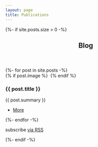 ```yaml
---
layout: page
title: Publications
---
```

{%- if site.posts.size > 0 -%}
<section>
    <header class="major">
        <h2>Blog</h2>
    </header>
    <div class="posts">
    {%- for post in site.posts -%}
    <article>
        {% if post.image %}
        <a href="{{ post.url | absolute_url }}" class="image"><img src="{{ post.image | absolute_url }}" alt="" /></a>
        {% endif %}
        <h3>{{ post.title }}</h3>
        <p>{{ post.summary }}</p>
        <ul class="actions">
            <li><a href="{{ post.url | absolute_url }}" class="button">More</a></li>
        </ul>
    </article>
    {%- endfor -%}
    </div>
    <p class="rss-subscribe">subscribe <a href="{{ "/feed.xml" | absolute_url }}">via RSS</a></p>
</section>
{%- endif -%}